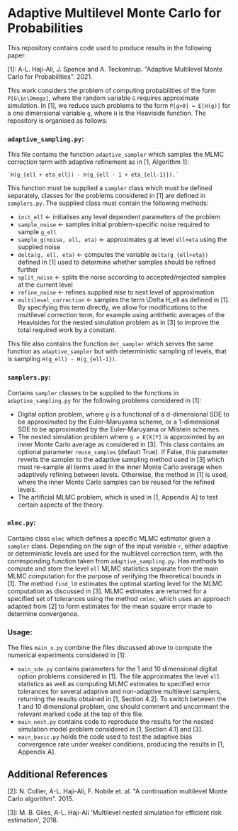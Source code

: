  # Adaptive Multilevel Monte Carlo for Probabilities

 This repository contains code used to produce results in the following paper:

 [1]: A-L. Haji-Ali, J. Spence and A. Teckentrup. "Adaptive Multilevel Monte Carlo for Probabilities". 2021.

This work considers the problem of computing probabilities of the form `P[G\in\Omega]`, where the random variable `G`
requires approximate simulation. In [1], we reduce such problems to the form `P[g>0] = E[H(g)]` for a one dimensional variable
`g`, where `H` is the Heaviside function. The repository is organised as follows:

### `adaptive_sampling.py`:
This file contains the function `adaptive_sampler`  which samples the MLMC correction term with adaptive refinement as in [1, Algorithm 1]:

    `H(g_{ell + eta_ell}) - H(g_{ell - 1 + eta_{ell-1}}).`

This function must be supplied a `sampler` class which must be defined separately, classes for the problems considered in [1] are defined in `samplers.py`.
The supplied class must contain the following methods:
  - `init_ell` <- initialises any level dependent parameters of the problem
  - `sample_noise` <- samples initial problem-specific noise required to sample `g_ell`
  - `sample_g(noise, ell, eta)` <- approximates g at level `ell+eta` using the supplied noise
  - `delta(g, ell, eta)` <- computes the variable `delta(g_{ell+eta})` defined in [1] used to determine whether samples should be refined further
  - `split_noise` <- splits the noise according to accepted/rejected samples at the current level
  - `refine_noise` <- refines supplied nise to next level of approximation
  - `multilevel_correction` <- samples the term \Delta H_ell as defined in [1]. By specifying this term directly, we allow for modifications to the multilevel correction term, for example using antithetic averages of the Heavisides for the nested simulation problem as in [3] to improve the total required work by a constant.

This file also contains the function `det_sampler` which serves the same function as `adaptive_sampler` but with deterministic
sampling of levels, that is sampling `H(g_ell) - H(g_{ell-1})`.

### `samplers.py`:
Contains `sampler` classes to be supplied to the functions in `adaptive_sampling.py` for the following problems considered in [1]:
- Digital option problem, where `g` is a functional of a d-dimensional SDE to be approximated by the Euler-Maruyama scheme, or a 1-dimensional SDE to be approximated by the Euler-Maruyama or Milstein schemes.
-   The nested simulation problem where `g = E[X|Y]` is approximted by an inner Monte Carlo average  as considered in [3]. This class contains an optional parameter `reuse_samples` (default True). If False, this parameter reverts the sampler to the adaptive sampling method used in [3] which must re-sample all terms used in the inner Monte Carlo average when adaptively refining between levels. Otherwise, the method in [1] is used, where the inner Monte Carlo samples can be reused for the refined levels.
- The artificial MLMC problem, which is used in [1, Appendix A] to test certain aspects of the theory.

### `mlmc.py`:
Contains class `mlmc` which defines a specific MLMC estimator given a `sampler` class. Depending on the sign of the input variable `r`, either adaptive or deterministic levels are used for the multilevel correction term, with the corresponding function taken from `adaptive_sampling.py`. Has methods to compute and store the level `ell` MLMC statistics separate from the main MLMC computation for the purpose of verifying the theoretical bounds in [1]. The method `find_l0` estimates the optimal starting level for the MLMC computation as discussed in [3]. MLMC estimates are returned for a specified set of tolerances using the method `cmlmc`, which uses an approach adapted from [2] to form estimates for the mean square error made to determine convergence.

### Usage:
The files `main_x.py` combine the files discussed above to compute the numerical experiments considered in [1]:
 - `main_sde.py` contains parameters for the 1 and 10 dimensional digital option problems considered in [1]. The file approximates the level `ell` statistics as well as computing MLMC estimates to specified error tolerances for several adaptive and non-adaptive multilevel samplers, returning the results obtained in [1, Section 4.2]. To switch between the 1 and 10 dimensional problem, one should comment and uncomment the relevant marked code at the top of this file.
 - `main_nest.py` contains code to reproduce the results for the nested simulation model problem considered in [1, Section 4.1] and [3].
 - `main_basic.py` holds the code used to test the adaptive bias convergence rate under weaker conditions, producing the results in [1, Appendix A].




## Additional References
[2]: N. Collier, A-L. Haji-Ali, F. Nobile et. al. "A continuation multilevel Monte Carlo algorithm". 2015.

[3]: M. B. Giles, A-L. Haji-Ali 'Multilevel nested simulation for efficient risk estimation', 2018.
